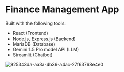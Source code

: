 # Finance Management App

Built with the following tools:
- React (Frontend)
- Node.js, Express.js (Backend)
- MariaDB (Database)
- Gemini 1.5 Pro model API (LLM)
- Streamlit (Chatbot)


![925343da-aa3a-4b36-a4ac-27f63768e4e0](https://github.com/user-attachments/assets/6a1ec59b-e6b7-48c3-8280-1d6ad1e6409d)
